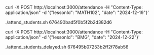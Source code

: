 curl -X POST http://localhost:3000/attendance -H "Content-Type: application/json" -d '{"lessonId": "MATH102", "date": "2024-12-19"}'

./attend_students.sh 676490bad5f0b5f2b2d382d6


curl -X POST http://localhost:3000/attendance -H "Content-Type: application/json" -d '{"lessonId": "BMG", "date": "2024-12-22"}'

 ./attend_students_delayed.sh 676495b07253b2ff2f78ab56